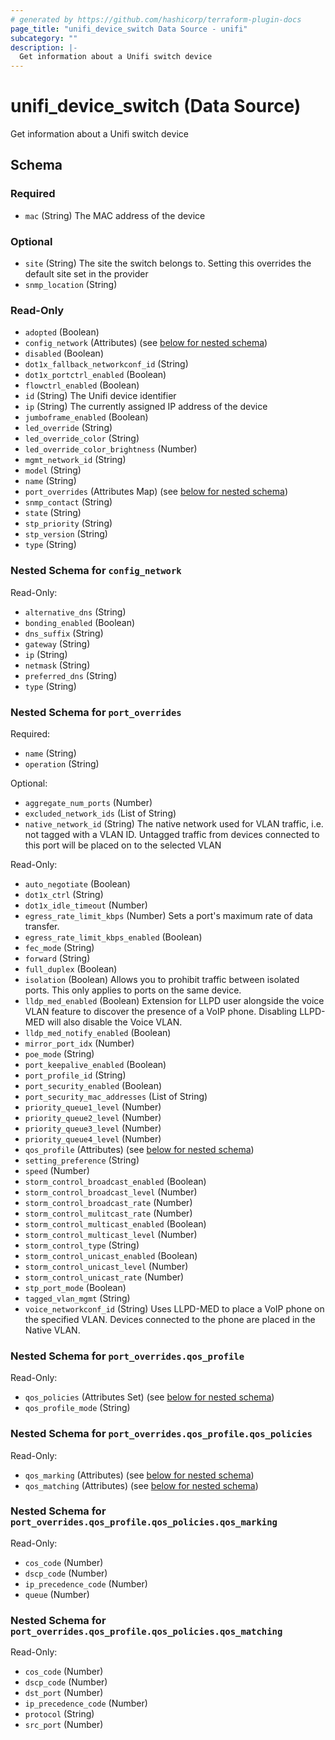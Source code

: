 ```yaml
---
# generated by https://github.com/hashicorp/terraform-plugin-docs
page_title: "unifi_device_switch Data Source - unifi"
subcategory: ""
description: |-
  Get information about a Unifi switch device
---
```


# unifi_device_switch (Data Source)

Get information about a Unifi switch device



<!-- schema generated by tfplugindocs -->
## Schema

### Required

- `mac` (String) The MAC address of the device

### Optional

- `site` (String) The site the switch belongs to. Setting this overrides the default site set in the provider
- `snmp_location` (String)

### Read-Only

- `adopted` (Boolean)
- `config_network` (Attributes) (see [below for nested schema](#nestedatt--config_network))
- `disabled` (Boolean)
- `dot1x_fallback_networkconf_id` (String)
- `dot1x_portctrl_enabled` (Boolean)
- `flowctrl_enabled` (Boolean)
- `id` (String) The Unifi device identifier
- `ip` (String) The currently assigned IP address of the device
- `jumboframe_enabled` (Boolean)
- `led_override` (String)
- `led_override_color` (String)
- `led_override_color_brightness` (Number)
- `mgmt_network_id` (String)
- `model` (String)
- `name` (String)
- `port_overrides` (Attributes Map) (see [below for nested schema](#nestedatt--port_overrides))
- `snmp_contact` (String)
- `state` (String)
- `stp_priority` (String)
- `stp_version` (String)
- `type` (String)

<a id="nestedatt--config_network"></a>
### Nested Schema for `config_network`

Read-Only:

- `alternative_dns` (String)
- `bonding_enabled` (Boolean)
- `dns_suffix` (String)
- `gateway` (String)
- `ip` (String)
- `netmask` (String)
- `preferred_dns` (String)
- `type` (String)


<a id="nestedatt--port_overrides"></a>
### Nested Schema for `port_overrides`

Required:

- `name` (String)
- `operation` (String)

Optional:

- `aggregate_num_ports` (Number)
- `excluded_network_ids` (List of String)
- `native_network_id` (String) The native network used for VLAN traffic, i.e. not tagged with a VLAN ID. Untagged traffic from devices connected to this port will be placed on to the selected VLAN

Read-Only:

- `auto_negotiate` (Boolean)
- `dot1x_ctrl` (String)
- `dot1x_idle_timeout` (Number)
- `egress_rate_limit_kbps` (Number) Sets a port's maximum rate of data transfer.
- `egress_rate_limit_kbps_enabled` (Boolean)
- `fec_mode` (String)
- `forward` (String)
- `full_duplex` (Boolean)
- `isolation` (Boolean) Allows you to prohibit traffic between isolated ports. This only applies to ports on the same device.
- `lldp_med_enabled` (Boolean) Extension for LLPD user alongside the voice VLAN feature to discover the presence of a VoIP phone. Disabling LLPD-MED will also disable the Voice VLAN.
- `lldp_med_notify_enabled` (Boolean)
- `mirror_port_idx` (Number)
- `poe_mode` (String)
- `port_keepalive_enabled` (Boolean)
- `port_profile_id` (String)
- `port_security_enabled` (Boolean)
- `port_security_mac_addresses` (List of String)
- `priority_queue1_level` (Number)
- `priority_queue2_level` (Number)
- `priority_queue3_level` (Number)
- `priority_queue4_level` (Number)
- `qos_profile` (Attributes) (see [below for nested schema](#nestedatt--port_overrides--qos_profile))
- `setting_preference` (String)
- `speed` (Number)
- `storm_control_broadcast_enabled` (Boolean)
- `storm_control_broadcast_level` (Number)
- `storm_control_broadcast_rate` (Number)
- `storm_control_mulitcast_rate` (Number)
- `storm_control_multicast_enabled` (Boolean)
- `storm_control_multicast_level` (Number)
- `storm_control_type` (String)
- `storm_control_unicast_enabled` (Boolean)
- `storm_control_unicast_level` (Number)
- `storm_control_unicast_rate` (Number)
- `stp_port_mode` (Boolean)
- `tagged_vlan_mgmt` (String)
- `voice_networkconf_id` (String) Uses LLPD-MED to place a VoIP phone on the specified VLAN. Devices connected to the phone are placed in the Native VLAN.

<a id="nestedatt--port_overrides--qos_profile"></a>
### Nested Schema for `port_overrides.qos_profile`

Read-Only:

- `qos_policies` (Attributes Set) (see [below for nested schema](#nestedatt--port_overrides--qos_profile--qos_policies))
- `qos_profile_mode` (String)

<a id="nestedatt--port_overrides--qos_profile--qos_policies"></a>
### Nested Schema for `port_overrides.qos_profile.qos_policies`

Read-Only:

- `qos_marking` (Attributes) (see [below for nested schema](#nestedatt--port_overrides--qos_profile--qos_policies--qos_marking))
- `qos_matching` (Attributes) (see [below for nested schema](#nestedatt--port_overrides--qos_profile--qos_policies--qos_matching))

<a id="nestedatt--port_overrides--qos_profile--qos_policies--qos_marking"></a>
### Nested Schema for `port_overrides.qos_profile.qos_policies.qos_marking`

Read-Only:

- `cos_code` (Number)
- `dscp_code` (Number)
- `ip_precedence_code` (Number)
- `queue` (Number)


<a id="nestedatt--port_overrides--qos_profile--qos_policies--qos_matching"></a>
### Nested Schema for `port_overrides.qos_profile.qos_policies.qos_matching`

Read-Only:

- `cos_code` (Number)
- `dscp_code` (Number)
- `dst_port` (Number)
- `ip_precedence_code` (Number)
- `protocol` (String)
- `src_port` (Number)
